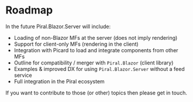 # Roadmap

In the future Piral.Blazor.Server will include:

- Loading of non-Blazor MFs at the server (does not imply rendering)
- Support for client-only MFs (rendering in the client)
- Integration with Picard to load and integrate components from other MFs
- Outline for compatibility / merger with `Piral.Blazor` (client library)
- Examples & improved DX for using `Piral.Blazor.Server` without a feed service
- Full integration in the Piral ecosystem

If you want to contribute to those (or other) topics then please get in touch.
